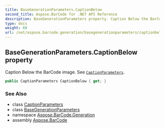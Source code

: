 ```yaml
---
title: BaseGenerationParameters.CaptionBelow
second_title: Aspose.BarCode for .NET API Reference
description: BaseGenerationParameters property. Caption Below the BarCode image. See CaptionParameters
type: docs
weight: 60
url: /net/aspose.barcode.generation/basegenerationparameters/captionbelow/
---
```

## BaseGenerationParameters.CaptionBelow property

Caption Below the BarCode image. See [`CaptionParameters`](../../captionparameters/).

```csharp
public CaptionParameters CaptionBelow { get; }
```

### See Also

* class [CaptionParameters](../../captionparameters/)
* class [BaseGenerationParameters](../)
* namespace [Aspose.BarCode.Generation](../../../aspose.barcode.generation/)
* assembly [Aspose.BarCode](../../../)


